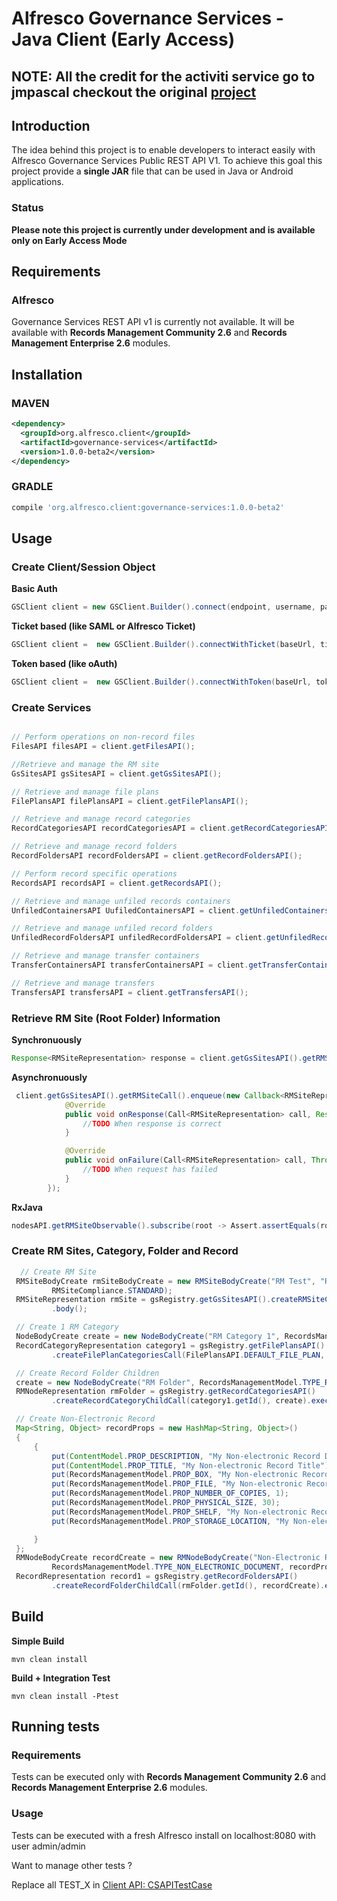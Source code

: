 # Alfresco Governance Services - Java Client (Early Access)

## NOTE: All the credit for the activiti service go to jmpascal checkout the original [project](https://github.com/Alfresco/alfresco-client-sdk/tree/DBP)

## Introduction
The idea behind this project is to enable developers to interact easily with Alfresco Governance Services Public REST API V1.
To achieve this goal this project provide a **single JAR** file that can be used in Java or Android applications.

### Status
**Please note this project is currently under development and is available only on Early Access Mode**

## Requirements

### Alfresco
Governance Services REST API v1 is currently not available. It will be available with **Records Management Community 2.6** and **Records Management Enterprise 2.6** modules.

## Installation

### MAVEN

```xml
<dependency>
  <groupId>org.alfresco.client</groupId>
  <artifactId>governance-services</artifactId>
  <version>1.0.0-beta2</version>
</dependency>
```

### GRADLE
```gradle
compile 'org.alfresco.client:governance-services:1.0.0-beta2'
```

## Usage

### Create Client/Session Object

**Basic Auth**
```java
GSClient client = new GSClient.Builder().connect(endpoint, username, password).build();
```

**Ticket based (like SAML or Alfresco Ticket)**
```java
GSClient client =  new GSClient.Builder().connectWithTicket(baseUrl, ticketValue).build();
```

**Token based (like oAuth)**
```java
GSClient client =  new GSClient.Builder().connectWithToken(baseUrl, tokenValue).build();
```


### Create Services
```java

// Perform operations on non-record files
FilesAPI filesAPI = client.getFilesAPI();

//Retrieve and manage the RM site
GsSitesAPI gsSitesAPI = client.getGsSitesAPI();

// Retrieve and manage file plans
FilePlansAPI filePlansAPI = client.getFilePlansAPI();

// Retrieve and manage record categories
RecordCategoriesAPI recordCategoriesAPI = client.getRecordCategoriesAPI();

// Retrieve and manage record folders
RecordFoldersAPI recordFoldersAPI = client.getRecordFoldersAPI();

// Perform record specific operations
RecordsAPI recordsAPI = client.getRecordsAPI();

// Retrieve and manage unfiled records containers
UnfiledContainersAPI UufiledContainersAPI = client.getUnfiledContainersAPI();

// Retrieve and manage unfiled record folders
UnfiledRecordFoldersAPI unfiledRecordFoldersAPI = client.getUnfiledRecordFoldersAPI();

// Retrieve and manage transfer containers
TransferContainersAPI transferContainersAPI = client.getTransferContainersAPI();

// Retrieve and manage transfers
TransfersAPI transfersAPI = client.getTransfersAPI();

```

### Retrieve RM Site (Root Folder) Information

**Synchronuously**
```java
Response<RMSiteRepresentation> response = client.getGsSitesAPI().getRMSiteCall().execute();
```

**Asynchronuously**
```java
 client.getGsSitesAPI().getRMSiteCall().enqueue(new Callback<RMSiteRepresentation>() {
            @Override
            public void onResponse(Call<RMSiteRepresentation> call, Response<RMSiteRepresentation> response)
                //TODO When response is correct
            }

            @Override
            public void onFailure(Call<RMSiteRepresentation> call, Throwable t)
                //TODO When request has failed
            }
        });
```

**RxJava**
```java
nodesAPI.getRMSiteObservable().subscribe(root -> Assert.assertEquals(root.getName(), "RM Site"));
```

### Create RM Sites, Category, Folder and Record
```java
  // Create RM Site
 RMSiteBodyCreate rmSiteBodyCreate = new RMSiteBodyCreate("RM Test", "RM Test Side Made by Client SDK",
         RMSiteCompliance.STANDARD);
 RMSiteRepresentation rmSite = gsRegistry.getGsSitesAPI().createRMSiteCall(rmSiteBodyCreate, false).execute()
         .body();

 // Create 1 RM Category
 NodeBodyCreate create = new NodeBodyCreate("RM Category 1", RecordsManagementModel.TYPE_RECORD_CATEGORY);
 RecordCategoryRepresentation category1 = gsRegistry.getFilePlansAPI()
         .createFilePlanCategoriesCall(FilePlansAPI.DEFAULT_FILE_PLAN, create).execute().body();

 // Create Record Folder Children
 create = new NodeBodyCreate("RM Folder", RecordsManagementModel.TYPE_RECORD_FOLDER);
 RMNodeRepresentation rmFolder = gsRegistry.getRecordCategoriesAPI()
         .createRecordCategoryChildCall(category1.getId(), create).execute().body();

 // Create Non-Electronic Record
 Map<String, Object> recordProps = new HashMap<String, Object>()
 {
     {
         put(ContentModel.PROP_DESCRIPTION, "My Non-electronic Record Description");
         put(ContentModel.PROP_TITLE, "My Non-electronic Record Title");
         put(RecordsManagementModel.PROP_BOX, "My Non-electronic Record Box");
         put(RecordsManagementModel.PROP_FILE, "My Non-electronic Record File");
         put(RecordsManagementModel.PROP_NUMBER_OF_COPIES, 1);
         put(RecordsManagementModel.PROP_PHYSICAL_SIZE, 30);
         put(RecordsManagementModel.PROP_SHELF, "My Non-electronic Record Shelf");
         put(RecordsManagementModel.PROP_STORAGE_LOCATION, "My Non-electronic Record Location");

     }
 };
 RMNodeBodyCreate recordCreate = new RMNodeBodyCreate("Non-Electronic Record",
         RecordsManagementModel.TYPE_NON_ELECTRONIC_DOCUMENT, recordProps);
 RecordRepresentation record1 = gsRegistry.getRecordFoldersAPI()
         .createRecordFolderChildCall(rmFolder.getId(), recordCreate).execute().body();

```

## Build

**Simple Build**
    
    mvn clean install

**Build + Integration Test**
    
    mvn clean install -Ptest


## Running tests

### Requirements

Tests can be executed only with **Records Management Community 2.6** and **Records Management Enterprise 2.6** modules.

### Usage 

Tests can be executed with a fresh Alfresco install on localhost:8080 with user admin/admin

Want to manage other tests ?

Replace all TEST_X in [Client API: CSAPITestCase](src/test/java/org/alfresco/client/services/GSAPITestCase.java)